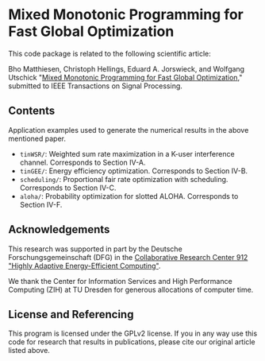 Mixed Monotonic Programming for Fast Global Optimization
==================

This code package is related to the following scientific article:

Bho Matthiesen, Christoph Hellings, Eduard A. Jorswieck, and Wolfgang Utschick "[Mixed Monotonic Programming for Fast Global Optimization](http://arxiv.org/abs/1910.07853)," submitted to IEEE Transactions on Signal Processing.


## Contents

Application examples used to generate the numerical results in the above mentioned paper.

* `tinWSR/`: Weighted sum rate maximization in a K-user interference channel. Corresponds to Section IV-A.
* `tinGEE/`: Energy efficiency optimization. Corresponds to Section IV-B.
* `scheduling/`: Proportional fair rate optimization with scheduling. Corresponds to Section IV-C.
* `aloha/`: Probability optimization for slotted ALOHA. Corresponds to Section IV-F.


## Acknowledgements

This research was supported in part by the Deutsche Forschungsgemeinschaft (DFG) in the [Collaborative Research Center 912 "Highly Adaptive Energy-Efficient Computing"](https://tu-dresden.de/ing/forschung/sfb912).

We thank the Center for Information Services and High Performance Computing (ZIH) at TU Dresden for generous allocations of computer time.


## License and Referencing

This program is licensed under the GPLv2 license. If you in any way use this code for research that results in publications, please cite our original article listed above.

